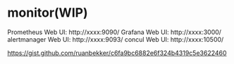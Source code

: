 # monitor(WIP)



Prometheus Web UI: http://xxxx:9090/
Grafana Web UI: http://xxxx:3000/
alertmanager Web UI: http://xxxx:9093/
concul Web UI: http://xxxx:10500/



https://gist.github.com/ruanbekker/c6fa9bc6882e6f324b4319c5e3622460